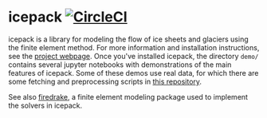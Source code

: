 
# icepack [![CircleCI](https://circleci.com/gh/icepack/icepack/tree/master.svg?style=svg)](https://circleci.com/gh/icepack/icepack/tree/master)

icepack is a library for modeling the flow of ice sheets and glaciers using the finite element method.
For more information and installation instructions, see the [project webpage](https://icepack.github.io).
Once you've installed icepack, the directory `demo/` contains several jupyter notebooks with demonstrations of the main features of icepack.
Some of these demos use real data, for which there are some fetching and preprocessing scripts in [this repository](https://github.com/icepack/icepack-data).

See also [firedrake](https://www.firedrakeproject.org), a finite element modeling package used to implement the solvers in icepack.

